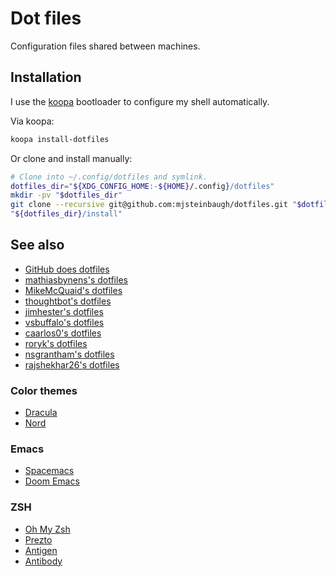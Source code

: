 # Dot files

Configuration files shared between machines.

## Installation

I use the [koopa](https://github.com/acidgenomics/koopa/) bootloader to configure my shell automatically.

Via koopa:

```sh
koopa install-dotfiles
```

Or clone and install manually:

```sh
# Clone into ~/.config/dotfiles and symlink.
dotfiles_dir="${XDG_CONFIG_HOME:-${HOME}/.config}/dotfiles"
mkdir -pv "$dotfiles_dir"
git clone --recursive git@github.com:mjsteinbaugh/dotfiles.git "$dotfiles_dir"
"${dotfiles_dir}/install"
```

## See also

- [GitHub does dotfiles](https://dotfiles.github.io/)
- [mathiasbynens's dotfiles](https://github.com/mathiasbynens/dotfiles)
- [MikeMcQuaid's dotfiles](https://github.com/MikeMcQuaid/dotfiles)
- [thoughtbot's dotfiles](https://github.com/thoughtbot/dotfiles)
- [jimhester's dotfiles](https://github.com/jimhester/dotfiles)
- [vsbuffalo's dotfiles](https://github.com/vsbuffalo/dotfiles)
- [caarlos0's dotfiles](https://github.com/caarlos0/dotfiles)
- [roryk's dotfiles](https://github.com/roryk/dotfiles)
- [nsgrantham's dotfiles](https://github.com/nsgrantham/dotfiles)
- [rajshekhar26's dotfiles](https://github.com/rajshekhar26/dotfiles)

### Color themes

- [Dracula](https://draculatheme.com/)
- [Nord](https://www.nordtheme.com/)

### Emacs

- [Spacemacs](http://spacemacs.org/)
- [Doom Emacs](https://github.com/hlissner/doom-emacs)

### ZSH

- [Oh My Zsh](https://ohmyz.sh/)
- [Prezto](https://github.com/sorin-ionescu/prezto)
- [Antigen](http://antigen.sharats.me/)
- [Antibody](https://getantibody.github.io/)

